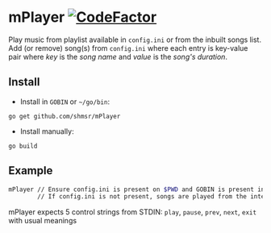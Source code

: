 # mPlayer [![CodeFactor](https://www.codefactor.io/repository/github/shmsr/mPlayer/badge)](https://www.codefactor.io/repository/github/shmsr/mPlayer)

Play music from playlist available in `config.ini` or from the inbuilt songs list.
Add (or remove) song(s) from `config.ini` where each entry is key-value pair where *key* is the *song name* and *value* is the *song's duration*. 

## Install
* Install in `GOBIN` or `~/go/bin`:
```
go get github.com/shmsr/mPlayer
```
* Install manually:
```
go build
```

## Example
```sh
mPlayer // Ensure config.ini is present on $PWD and GOBIN is present in your $PATH
        // If config.ini is not present, songs are played from the intenal playlist.
```

mPlayer expects 5 control strings from STDIN: `play`, `pause`, `prev`, `next`, `exit` with usual meanings
